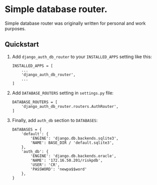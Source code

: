 # Simple database router.

Simple database router was originally written for personal and work purposes.

## Quickstart

1. Add `django_auth_db_router` to your `INSTALLED_APPS` setting like this:
    ```
    INSTALLED_APPS = [
        ...
        'django_auth_db_router',
        ...
    ]
    ```

2. Add `DATABASE_ROUTERS` setting in `settings.py` file:
    ```
    DATABASE_ROUTERS = [
        'django_auth_db_router.routers.AuthRouter',
    ]
    ```

3. Finally, add `auth_db` section to `DATABASES`:
   ```
   DATABASES = {
       'default': {
           'ENGINE': 'django.db.backends.sqlite3',
           'NAME': BASE_DIR / 'default.sqlite3',
       },
       'auth_db': {
           'ENGINE': 'django.db.backends.oracle',
           'NAME': '172.16.50.201/riskpdb',
           'USER': 'CR',
           'PASSWORD': 'newpa$$word'
       },
   }
    ```